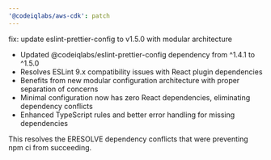 ```yaml
---
'@codeiqlabs/aws-cdk': patch
---
```


fix: update eslint-prettier-config to v1.5.0 with modular architecture

- Updated @codeiqlabs/eslint-prettier-config dependency from ^1.4.1 to ^1.5.0
- Resolves ESLint 9.x compatibility issues with React plugin dependencies
- Benefits from new modular configuration architecture with proper separation of concerns
- Minimal configuration now has zero React dependencies, eliminating dependency conflicts
- Enhanced TypeScript rules and better error handling for missing dependencies

This resolves the ERESOLVE dependency conflicts that were preventing npm ci from succeeding.
